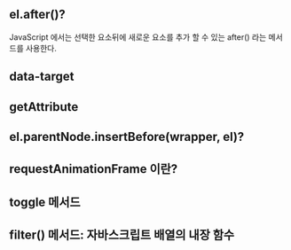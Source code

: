 ## el.after()?
JavaScript 에서는 선택한 요소뒤에 새로운 요소를 추가 할 수 있는 after() 라는 메서드를 사용한다. 
## data-target
## getAttribute
## el.parentNode.insertBefore(wrapper, el)?
## requestAnimationFrame 이란?
## toggle 메서드
## filter() 메서드: 자바스크립트 배열의 내장 함수